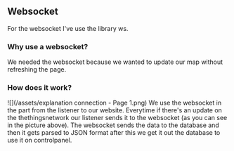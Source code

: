 ## **Websocket**
For the websocket I've use the library ws.
### **Why use a websocket?**
We needed the websocket because we wanted to update our map without refreshing the page.
### **How does it work?**
![](/assets/explanation connection - Page 1.png)
We use the websocket in the part from the listener to our website.
Everytime if there's an update on the thethingsnetwork our listener sends it to the websocket (as you can see in the picture above).
The websocket sends the data to the database and then it gets parsed to JSON format after this we get it out the database to use it on controlpanel.



